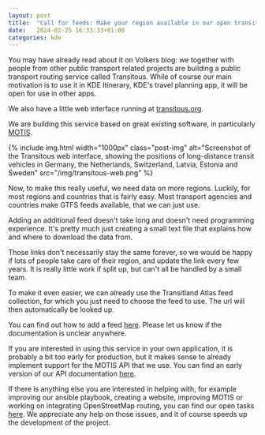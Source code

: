 ```yaml
---
layout: post
title:  "Call for feeds: Make your region available in our open transit router"
date:   2024-02-25 16:33:33+01:00
categories: kde
---
```


You may have already read about it on Volkers blog: we together with people from other public transport related projects are building a public transport routing service called Transitous.
While of course our main motivation is to use it in KDE Itinerary, KDE's travel planning app, it will be open for use in other apps.

We also have a little web interface running at [transitous.org](https://transitous.org/).

We are building this service based on great existing software, in particularly [MOTIS](https://motis-project.de).

{% include img.html width="1000px" class="post-img" alt="Screenshot of the Transitous web interface, showing the positions of long-distance transit vehicles in Germany, the Netherlands, Switzerland, Latvia, Estonia and Sweden" src="/img/transitous-web.png" %}

Now, to make this really useful, we need data on more regions.
Luckily, for most regions and countries that is fairly easy. Most transport agencies and countries make GTFS feeds available, that we can just use.

Adding an additional feed doesn't take long and doesn't need programming experience.
It's pretty much just creating a small text file that explains how and where to download the data from.

Those links don't necessarily stay the same forever, so we would be happy if lots of people take care of their region, and update the link every few years. It is really little work if split up, but can't all be handled by a small team.

To make it even easier, we can already use the Transitland Atlas feed collection, for which you just need to choose the feed to use. The url will then automatically be looked up.

You can find out how to add a feed [here](https://github.com/public-transport/transitous?tab=readme-ov-file#adding-a-region).
Please let us know if the documentation is unclear anywhere.

If you are interested in using this service in your own application, it is probably a bit too early for production, but it makes sense to already implement support for the MOTIS API that we use.
You can find an early version of our API documentation [here](https://routing.spline.de/doc/index.html).

If there is anything else you are interested in helping with, for example improving our ansible playbook, creating a website, improving MOTIS or working on integrating OpenStreetMap routing, you can find our open tasks [here](https://github.com/public-transport/transitous/issues). We appreciate any help on those issues, and it of course speeds up the development of the project.
